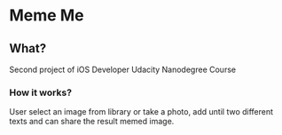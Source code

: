 # Meme Me
## What?
Second project of iOS Developer Udacity Nanodegree Course
### How it works?
User select an image from library or take a photo, add until two different texts and can share the result memed image.
